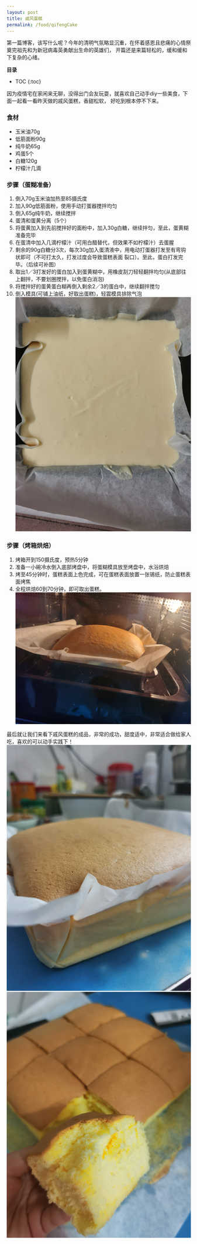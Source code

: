 ```yaml
---
layout: post
title: 戚风蛋糕
permalink: /food/qifengCake
---
```


第一篇博客，该写什么呢？今年的清明气氛略显沉重，在怀着感恩且悲痛的心情祭奠完祖先和为新冠病毒英勇献出生命的英雄们，
开篇还是来篇轻松的，缓和缓和下复杂的心绪。

**目录**

* TOC
{:toc}

因为疫情宅在家闲来无聊，没得出门会友玩耍，就喜欢自己动手diy一些美食，下面一起看一看昨天做的戚风蛋糕，香甜松软，
好吃到根本停不下来。

### 食材
- 玉米油70g
- 低筋面粉90g
- 纯牛奶65g
- 鸡蛋5个
- 白糖120g
- 柠檬汁几滴

### 步骤（蛋糊准备）
1. 倒入70g玉米油加热至85摄氏度
2. 加入90g低筋面粉，使用手动打蛋器搅拌均匀
3. 倒入65g纯牛奶，继续搅拌
4. 蛋清和蛋黄分离（5个）
5. 将蛋黄加入到先前搅拌好的面粉中，加入30g白糖，继续拌匀，至此，蛋黄糊准备完毕
6. 在蛋清中加入几滴柠檬汁（可用白醋替代，但效果不如柠檬汁）去蛋腥
7. 剩余的90g白糖分3次，每次30g加入蛋清液中，用电动打蛋器打发至有弯钩状即可（不可打太久，打发过度会导致蛋糕表面
裂口）。至此，蛋白打发完毕。（后续可补图）
8. 取出1／3打发好的蛋白加入到蛋黄糊中，用橡皮刮刀轻轻翻拌均匀(从底部往上翻拌，不要划圈搅拌，以免蛋白消泡)
9. 将搅拌好的蛋黄蛋白糊再倒入剩余2／3的蛋白中，继续翻拌搅匀
10. 倒入模具(可铺上油纸，好取出蛋糕)，轻震模具排除气泡
![戚风蛋糕蛋糊](/images/posts/life/food/qifeng_cake_ready.jpeg "戚风蛋糕蛋糊")

### 步骤（烤箱烘焙）
1. 烤箱开到150摄氏度，预热5分钟
2. 准备一小碗冷水倒入底部烤盘中，将蛋糊模具放至烤盘中，水浴烘焙
3. 烤至45分钟时，蛋糕表面上色完成，可在蛋糕表面放置一张锡纸，防止蛋糕表面烤焦
4. 全程烘焙60到70分钟，即可取出蛋糕。
![戚风蛋糕烘焙](/images/posts/life/food/qifeng_cake_baking.jpeg "戚风蛋糕烘焙")

最后就让我们来看下戚风蛋糕的成品，非常的成功，甜度适中，非常适合做给家人吃，喜欢的可以动手实践下！
![戚风蛋糕成品1](/images/posts/life/food/qifeng_cake_completed1.jpeg "戚风蛋糕成品1")
![戚风蛋糕成品2](/images/posts/life/food/qifeng_cake_completed2.jpeg "戚风蛋糕成品2")
